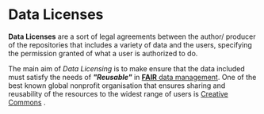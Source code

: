 # Data Licenses
**Data Licenses** are a sort of legal agreements between the author/ producer of the repositories that includes a variety of  data and the users, specifying the permission granted of what a user is authorized to do.

The main aim of *Data Licensing* is to make ensure that the data included must satisfy the needs of ***"Reusable"***
in [**FAIR** data management](https://the-turing-way.netlify.app/rdm/fairprinciples.html).
One of the best known global nonprofit organisation that ensures sharing and reusability of the resources to the widest range of users is [Creative Commons](https://creativecommons.org) .
